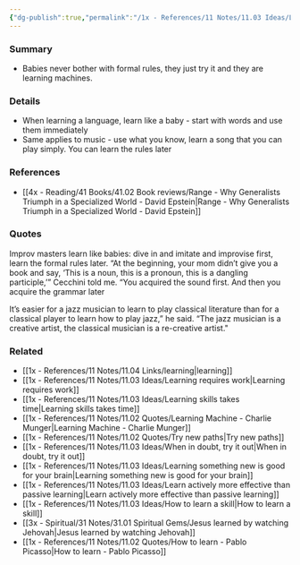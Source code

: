 ```yaml
---
{"dg-publish":true,"permalink":"/1x - References/11 Notes/11.03 Ideas/Learn like a baby - Just dive in and try it/","title":"Learn like a baby - Just dive in and try it","created":"2024-02-08T21:01:15.495+03:00","updated":"2024-02-15T08:54:39.343+03:00"}
---
```



### Summary
- Babies never bother with formal rules, they just try it and they are learning machines.

### Details
- When learning a language, learn like a baby - start with words and use them immediately
- Same applies to music - use what you know, learn a song that you can play simply. You can learn the rules later

### References
- [[4x - Reading/41 Books/41.02 Book reviews/Range - Why Generalists Triumph in a Specialized World - David Epstein\|Range - Why Generalists Triumph in a Specialized World - David Epstein]]

### Quotes
Improv masters learn like babies: dive in and imitate and improvise first, learn the formal rules later. “At the beginning, your mom didn’t give you a book and say, ‘This is a noun, this is a pronoun, this is a dangling participle,’” Cecchini told me. “You acquired the sound first. And then you acquire the grammar later

It’s easier for a jazz musician to learn to play classical literature than for a classical player to learn how to play jazz,” he said. “The jazz musician is a creative artist, the classical musician is a re-creative artist."

### Related
- [[1x - References/11 Notes/11.04 Links/learning\|learning]]
- [[1x - References/11 Notes/11.03 Ideas/Learning requires work\|Learning requires work]]
- [[1x - References/11 Notes/11.03 Ideas/Learning skills takes time\|Learning skills takes time]]
- [[1x - References/11 Notes/11.02 Quotes/Learning Machine - Charlie Munger\|Learning Machine - Charlie Munger]]
- [[1x - References/11 Notes/11.02 Quotes/Try new paths\|Try new paths]]
- [[1x - References/11 Notes/11.03 Ideas/When in doubt, try it out\|When in doubt, try it out]]
- [[1x - References/11 Notes/11.03 Ideas/Learning something new is good for your brain\|Learning something new is good for your brain]]
- [[1x - References/11 Notes/11.03 Ideas/Learn actively more effective than passive learning\|Learn actively more effective than passive learning]]
- [[1x - References/11 Notes/11.03 Ideas/How to learn a skill\|How to learn a skill]]
- [[3x - Spiritual/31 Notes/31.01 Spiritual Gems/Jesus learned by watching Jehovah\|Jesus learned by watching Jehovah]]
- [[1x - References/11 Notes/11.02 Quotes/How to learn - Pablo Picasso\|How to learn - Pablo Picasso]]